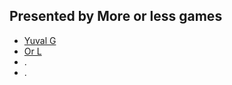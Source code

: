 ## Presented by More or less games

* [Yuval G](https://twitter.com/ubershmekel)
* [Or L](https://twitter.com/orlitany)
* .
* .

